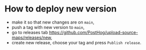 # How to deploy new version

- make it so that new changes are on `main`,
- push a tag with new version to `main`,
- go to releases tab https://github.com/PostHog/upload-source-maps/releases/new,
- create new release, choose your tag and press `Publish release`.
